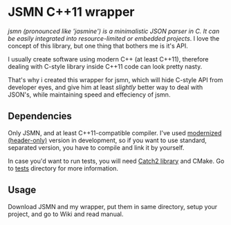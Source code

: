 # JSMN C++11 wrapper

*jsmn (pronounced like 'jasmine') is a minimalistic JSON parser in C. It can be easily integrated into resource-limited or embedded projects*. I love the concept of this library, but one thing that bothers me is it's API.

I usually create software using modern C++ (at least C++11), therefore dealing with C-style library inside C++11 code can look pretty nasty.

That's why i created this wrapper for jsmn, which will hide C-style API from developer eyes, and give him at least *slightly* better way to deal with JSON's, while maintaining speed and effeciency of jsmn.

## Dependencies

Only JSMN, and at least C++11-compatible compiler. I've used [modernized (header-only)](https://github.com/zserge/jsmn/tree/modernize) version in development, so if you want to use standard, separated version, you have to compile and link it by yourself.

In case you'd want to run tests, you will need [Catch2 library](https://github.com/catchorg/Catch2) and CMake. Go to [tests](./test) directory for more information.

## Usage

Download JSMN and my wrapper, put them in same directory, setup your project, and go to Wiki and read manual.